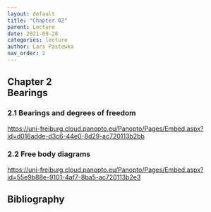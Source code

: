 ```yaml
---
layout: default
title: "Chapter 02"
parent: Lecture
date: 2021-09-28
categories: lecture
author: Lars Pastewka
nav_order: 2
---
```



<h2 class='chapterHead'><span class='titlemark'>Chapter 2</span><br /><a id='x1-10002'></a>Bearings</h2>
<h3 class='sectionHead'><span class='titlemark'>2.1 </span> <a id='x1-20002.1'></a>Bearings and degrees of freedom</h3>
<!-- l. 5 --><p class='noindent'><a class='url' href='https://uni-freiburg.cloud.panopto.eu/Panopto/Pages/Embed.aspx?id=d016adde-d3c6-44e0-8d29-ac720113b2bb'><span class='cmtt-12'>https://uni-freiburg.cloud.panopto.eu/Panopto/Pages/Embed.aspx?id=d016adde-d3c6-44e0-8d29-ac720113b2bb</span></a>
</p><!-- l. 7 --><p class='noindent'>
</p>
<h3 class='sectionHead'><span class='titlemark'>2.2 </span> <a id='x1-30002.2'></a>Free body diagrams</h3>
<!-- l. 9 --><p class='noindent'><a class='url' href='https://uni-freiburg.cloud.panopto.eu/Panopto/Pages/Embed.aspx?id=55e9b88e-9101-4af7-8ba5-ac720113b2e3'><span class='cmtt-12'>https://uni-freiburg.cloud.panopto.eu/Panopto/Pages/Embed.aspx?id=55e9b88e-9101-4af7-8ba5-ac720113b2e3</span></a>



</p>
<h2 class='likechapterHead'><a id='x1-40002.2'></a>Bibliography</h2>

